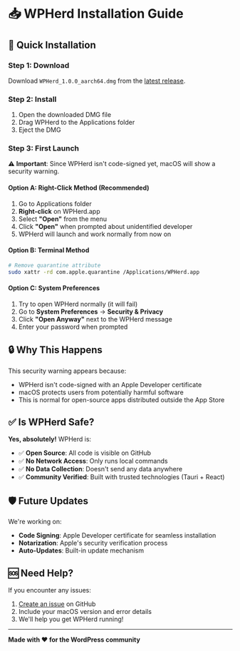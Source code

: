 # 📥 WPHerd Installation Guide

## 🚀 Quick Installation

### Step 1: Download
Download `WPHerd_1.0.0_aarch64.dmg` from the [latest release](https://github.com/ObayedMamur/WPHerd/releases/latest).

### Step 2: Install
1. Open the downloaded DMG file
2. Drag WPHerd to the Applications folder
3. Eject the DMG

### Step 3: First Launch
⚠️ **Important**: Since WPHerd isn't code-signed yet, macOS will show a security warning.

#### Option A: Right-Click Method (Recommended)
1. Go to Applications folder
2. **Right-click** on WPHerd.app
3. Select **"Open"** from the menu
4. Click **"Open"** when prompted about unidentified developer
5. WPHerd will launch and work normally from now on

#### Option B: Terminal Method
```bash
# Remove quarantine attribute
sudo xattr -rd com.apple.quarantine /Applications/WPHerd.app
```

#### Option C: System Preferences
1. Try to open WPHerd normally (it will fail)
2. Go to **System Preferences** → **Security & Privacy**
3. Click **"Open Anyway"** next to the WPHerd message
4. Enter your password when prompted

## 🔒 Why This Happens

This security warning appears because:
- WPHerd isn't code-signed with an Apple Developer certificate
- macOS protects users from potentially harmful software
- This is normal for open-source apps distributed outside the App Store

## ✅ Is WPHerd Safe?

**Yes, absolutely!** WPHerd is:
- ✅ **Open Source**: All code is visible on GitHub
- ✅ **No Network Access**: Only runs local commands
- ✅ **No Data Collection**: Doesn't send any data anywhere
- ✅ **Community Verified**: Built with trusted technologies (Tauri + React)

## 🛡️ Future Updates

We're working on:
- **Code Signing**: Apple Developer certificate for seamless installation
- **Notarization**: Apple's security verification process
- **Auto-Updates**: Built-in update mechanism

## 🆘 Need Help?

If you encounter any issues:
1. [Create an issue](https://github.com/ObayedMamur/WPHerd/issues/new) on GitHub
2. Include your macOS version and error details
3. We'll help you get WPHerd running!

---

**Made with ❤️ for the WordPress community**
